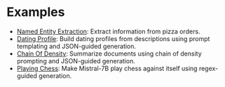 # Examples

- [Named Entity Extraction](extraction.md): Extract information from pizza orders.
- [Dating Profile](dating_profiles.md): Build dating profiles from descriptions using prompt templating and JSON-guided generation.
- [Chain Of Density](chain_of_density.md): Summarize documents using chain of density prompting and JSON-guided generation.
- [Playing Chess](models_playing_chess.md): Make Mistral-7B play chess against itself using regex-guided generation.
